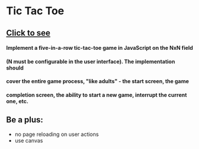 # Tic Tac Toe


## [Click to see](https://statesmans.github.io/tic-tac-toe/)

#### Implement a five-in-a-row tic-tac-toe game in JavaScript on the NxN field 
#### (N must be configurable in the user interface). The implementation should 
#### cover the entire game process, "like adults" - the start screen, the game 
#### completion screen, the ability to start a new game, interrupt the current one, etc.

## Be a plus:
- no page reloading on user actions
- use canvas
